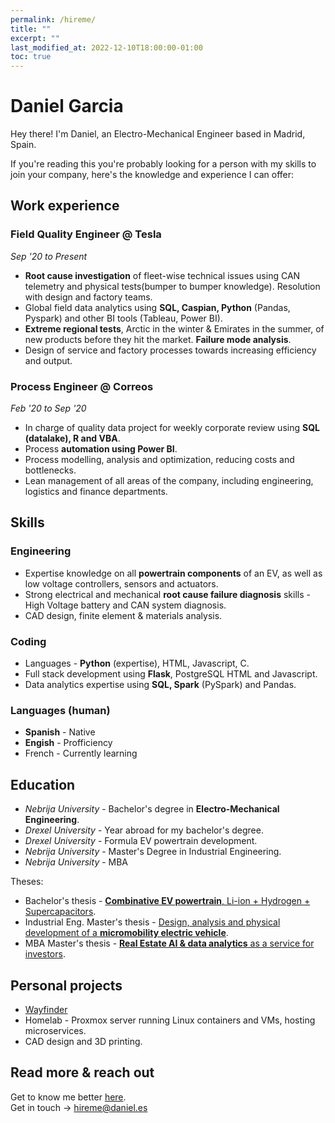 ```yaml
---
permalink: /hireme/
title: ""
excerpt: ""
last_modified_at: 2022-12-10T18:00:00-01:00
toc: true
---
```


# Daniel Garcia

Hey there! I'm Daniel, an Electro-Mechanical Engineer based in Madrid, Spain.

If you're reading this you're probably looking for a person with my skills to join your company, here's the knowledge and experience I can offer:

## Work experience
### Field Quality Engineer @ **Tesla**
_Sep '20 to Present_

- **Root cause investigation** of fleet-wise technical issues using CAN telemetry and physical tests(bumper to bumper knowledge). Resolution with design and factory teams.
- Global field data analytics using **SQL, Caspian, Python** (Pandas, Pyspark) and other BI tools (Tableau, Power BI).
- **Extreme regional tests**, Arctic in the winter & Emirates in the summer, of new products before they hit the market. **Failure mode analysis**.
- Design of service and factory processes towards increasing efficiency and output. 

### Process Engineer @ **Correos**
_Feb '20 to Sep '20_  

- In charge of quality data project for weekly corporate review using **SQL (datalake), R and VBA**.
- Process **automation using Power BI**.
- Process modelling, analysis and optimization, reducing costs and bottlenecks. 
- Lean management of all areas of the company, including engineering, logistics and finance departments. 


## Skills
### Engineering
- Expertise knowledge on all **powertrain components** of an EV, as well as low voltage controllers, sensors and actuators.
- Strong electrical and mechanical **root cause failure diagnosis** skills - High Voltage battery  and CAN system diagnosis.
- CAD design, finite element & materials analysis.

### Coding
- Languages - **Python** (expertise), HTML, Javascript, C.
- Full stack development using **Flask**, PostgreSQL HTML and Javascript.
- Data analytics expertise using **SQL, Spark** (PySpark) and Pandas.

### Languages (human)
- **Spanish** - Native
- **Engish** - Profficiency
- French - Currently learning

## Education
- _Nebrija University_ - Bachelor's degree in **Electro-Mechanical Engineering**.
- _Drexel University_ - Year abroad for my bachelor's degree.
- _Drexel University_ -  Formula EV powertrain development.
- _Nebrija University_ - Master's Degree in Industrial Engineering.
- _Nebrija University_ - MBA

Theses:
- Bachelor's thesis - [**Combinative EV powertrain**, Li-ion + Hydrogen + Supercapacitors](/assets/files/hireme/TFG_Daniel_Garcia.pdf).
- Industrial Eng. Master's thesis - [Design, analysis and physical development of a **micromobility electric vehicle**](/assets/files/hireme/TFM_Daniel_Garcia_ind.pdf).
- MBA Master's thesis - [**Real Estate AI & data analytics** as a service for investors](/assets/files/hireme/TFM_Daniel_Garcia_MBA.pdf).

## Personal projects
- [Wayfinder](https://github.com/dontic/wayfinder)
- Homelab - Proxmox server running Linux containers and VMs, hosting microservices.
- CAD design and 3D printing.

## Read more & reach out
Get to know me better [here](daniel.es/hireme_extended).  
Get in touch -> hireme@daniel.es